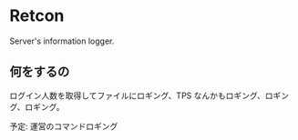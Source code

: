 # Retcon
Server's information logger.

## 何をするの

ログイン人数を取得してファイルにロギング、TPS なんかもロギング、ロギング、ロギング。

予定: 運営のコマンドロギング
